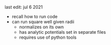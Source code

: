 last edit: jul 6 2021

- recall how to run code
 - can run square well given radii
   - normalizes on its own
   - has analytic potentials set in separate files
   - requires use of python tools

